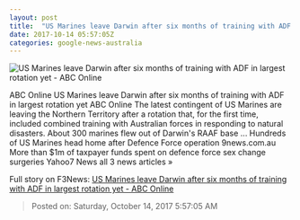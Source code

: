 ```yaml
---
layout: post
title:  "US Marines leave Darwin after six months of training with ADF in largest rotation yet - ABC Online"
date: 2017-10-14 05:57:05Z
categories: google-news-australia
---
```


![US Marines leave Darwin after six months of training with ADF in largest rotation yet - ABC Online](http://www.abc.net.au/news/image/9050386-1x1-700x700.jpg)

ABC Online US Marines leave Darwin after six months of training with ADF in largest rotation yet ABC Online The latest contingent of US Marines are leaving the Northern Territory after a rotation that, for the first time, included combined training with Australian forces in responding to natural disasters. About 300 marines flew out of Darwin's RAAF base ... Hundreds of US Marines head home after Defence Force operation 9news.com.au More than $1m of taxpayer funds spent on defence force sex change surgeries Yahoo7 News all 3 news articles »


Full story on F3News: [US Marines leave Darwin after six months of training with ADF in largest rotation yet - ABC Online](http://www.f3nws.com/n/DjdF4C)

> Posted on: Saturday, October 14, 2017 5:57:05 AM
